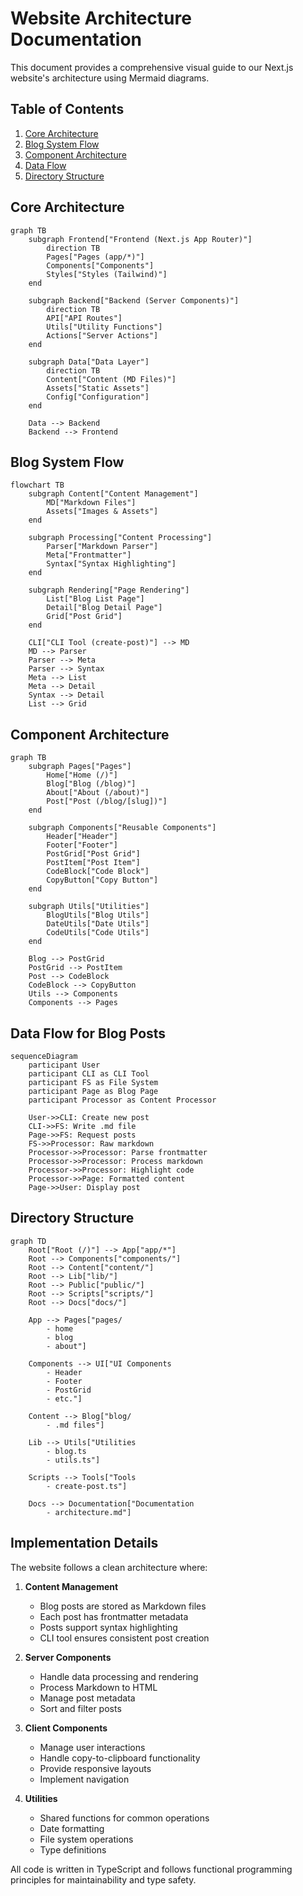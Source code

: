 # Website Architecture Documentation

This document provides a comprehensive visual guide to our Next.js website's architecture using Mermaid diagrams.

## Table of Contents

1. [Core Architecture](#core-architecture)
2. [Blog System Flow](#blog-system-flow)
3. [Component Architecture](#component-architecture)
4. [Data Flow](#data-flow-for-blog-posts)
5. [Directory Structure](#directory-structure)

## Core Architecture

```mermaid
graph TB
    subgraph Frontend["Frontend (Next.js App Router)"]
        direction TB
        Pages["Pages (app/*)"]
        Components["Components"]
        Styles["Styles (Tailwind)"]
    end

    subgraph Backend["Backend (Server Components)"]
        direction TB
        API["API Routes"]
        Utils["Utility Functions"]
        Actions["Server Actions"]
    end

    subgraph Data["Data Layer"]
        direction TB
        Content["Content (MD Files)"]
        Assets["Static Assets"]
        Config["Configuration"]
    end

    Data --> Backend
    Backend --> Frontend
```

## Blog System Flow

```mermaid
flowchart TB
    subgraph Content["Content Management"]
        MD["Markdown Files"]
        Assets["Images & Assets"]
    end

    subgraph Processing["Content Processing"]
        Parser["Markdown Parser"]
        Meta["Frontmatter"]
        Syntax["Syntax Highlighting"]
    end

    subgraph Rendering["Page Rendering"]
        List["Blog List Page"]
        Detail["Blog Detail Page"]
        Grid["Post Grid"]
    end

    CLI["CLI Tool (create-post)"] --> MD
    MD --> Parser
    Parser --> Meta
    Parser --> Syntax
    Meta --> List
    Meta --> Detail
    Syntax --> Detail
    List --> Grid
```

## Component Architecture

```mermaid
graph TB
    subgraph Pages["Pages"]
        Home["Home (/)"]
        Blog["Blog (/blog)"]
        About["About (/about)"]
        Post["Post (/blog/[slug])"]
    end

    subgraph Components["Reusable Components"]
        Header["Header"]
        Footer["Footer"]
        PostGrid["Post Grid"]
        PostItem["Post Item"]
        CodeBlock["Code Block"]
        CopyButton["Copy Button"]
    end

    subgraph Utils["Utilities"]
        BlogUtils["Blog Utils"]
        DateUtils["Date Utils"]
        CodeUtils["Code Utils"]
    end

    Blog --> PostGrid
    PostGrid --> PostItem
    Post --> CodeBlock
    CodeBlock --> CopyButton
    Utils --> Components
    Components --> Pages
```

## Data Flow for Blog Posts

```mermaid
sequenceDiagram
    participant User
    participant CLI as CLI Tool
    participant FS as File System
    participant Page as Blog Page
    participant Processor as Content Processor

    User->>CLI: Create new post
    CLI->>FS: Write .md file
    Page->>FS: Request posts
    FS->>Processor: Raw markdown
    Processor->>Processor: Parse frontmatter
    Processor->>Processor: Process markdown
    Processor->>Processor: Highlight code
    Processor->>Page: Formatted content
    Page->>User: Display post
```

## Directory Structure

```mermaid
graph TD
    Root["Root (/)"] --> App["app/*"]
    Root --> Components["components/"]
    Root --> Content["content/"]
    Root --> Lib["lib/"]
    Root --> Public["public/"]
    Root --> Scripts["scripts/"]
    Root --> Docs["docs/"]

    App --> Pages["pages/
        - home
        - blog
        - about"]

    Components --> UI["UI Components
        - Header
        - Footer
        - PostGrid
        - etc."]

    Content --> Blog["blog/
        - .md files"]

    Lib --> Utils["Utilities
        - blog.ts
        - utils.ts"]

    Scripts --> Tools["Tools
        - create-post.ts"]
        
    Docs --> Documentation["Documentation
        - architecture.md"]
```

## Implementation Details

The website follows a clean architecture where:

1. **Content Management**
   - Blog posts are stored as Markdown files
   - Each post has frontmatter metadata
   - Posts support syntax highlighting
   - CLI tool ensures consistent post creation

2. **Server Components**
   - Handle data processing and rendering
   - Process Markdown to HTML
   - Manage post metadata
   - Sort and filter posts

3. **Client Components**
   - Manage user interactions
   - Handle copy-to-clipboard functionality
   - Provide responsive layouts
   - Implement navigation

4. **Utilities**
   - Shared functions for common operations
   - Date formatting
   - File system operations
   - Type definitions

All code is written in TypeScript and follows functional programming principles for maintainability and type safety.
